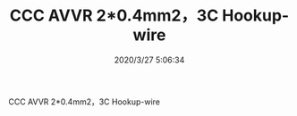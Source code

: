 ﻿---
layout: post 
title: CCC AVVR 2*0.4mm2，3C Hookup-wire
tags: AVVR
categories: wire-cable
overview: CCC AVVR 2*0.4mm2，3C Hookup-wire
part_number: 122-3102-000
thumb_img: static/202003/313-thumb-20200327131028.jpg
small_img: static/202003/313-20200327131028.jpg
date: 2020/3/27 5:06:34
---


CCC AVVR 2*0.4mm2，3C Hookup-wire
